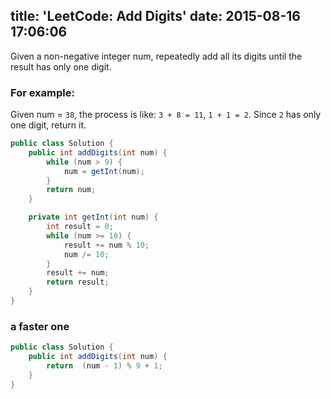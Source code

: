 title: 'LeetCode: Add Digits'
date: 2015-08-16 17:06:06
---
Given a non-negative integer num, repeatedly add all its digits until the result has only one digit.

### For example:

Given num = `38`, the process is like: `3 + 8 = 11`, `1 + 1 = 2`. Since `2` has only one digit, return it.

```java
public class Solution {
    public int addDigits(int num) {
        while (num > 9) {
            num = getInt(num);
        }
        return num;
    }

    private int getInt(int num) {
        int result = 0;
        while (num >= 10) {
            result += num % 10;
            num /= 10;
        }
        result += num;
        return result;
    }
}
```

### a faster one
```java
public class Solution {
    public int addDigits(int num) {
        return  (num - 1) % 9 + 1;
    }
}
```
